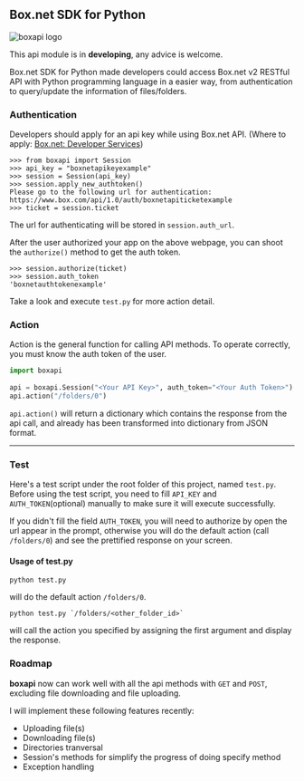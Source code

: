 ## Box.net SDK for Python ##


![boxapi logo](http://dl.dropbox.com/u/2587385/images/boxapi/boxapi_logo_750.png "Title")


This api module is in **developing**, any advice is welcome.

Box.net SDK for Python made developers could access Box.net v2 RESTful API with Python programming language in a easier way, from authentication to query/update the information of files/folders.


### Authentication

Developers should apply for an api key while using Box.net API. (Where to apply: [Box.net: Developer Services](https://www.box.com/developers/services))

	>>> from boxapi import Session
	>>> api_key = "boxnetapikeyexample"
	>>> session = Session(api_key)
	>>> session.apply_new_authtoken()
	Please go to the following url for authentication: https://www.box.com/api/1.0/auth/boxnetapiticketexample
	>>> ticket = session.ticket 
	
The url for authenticating will be stored in `session.auth_url`.

After the user authorized your app on the above webpage, you can shoot the `authorize()` method to get the auth token.

	>>> session.authorize(ticket)
	>>> session.auth_token
	'boxnetauthtokenexample'

Take a look and execute `test.py` for more action detail.

### Action

Action is the general function for calling API methods. To operate correctly, you must know the auth token of the user.

```python
import boxapi
	
api = boxapi.Session("<Your API Key>", auth_token="<Your Auth Token>")
api.action("/folders/0")
```
	
`api.action()` will return a dictionary which contains the response from the api call, and already has been transformed into dictionary from JSON format.

---

### Test
Here's a test script under the root folder of this project, named `test.py`. Before using the test script, you need to fill `API_KEY` and `AUTH_TOKEN`(optional) manually to make sure it will execute successfully.

If you didn't fill the field `AUTH_TOKEN`, you will need to authorize by open the url appear in the prompt, otherwise you will do the default action (call `/folders/0`) and see the prettified response on your screen.

#### Usage of test.py

	python test.py

will do the default action `/folders/0`.

	python test.py `/folders/<other_folder_id>`
	
will call the action you specified by assigning the first argument and display the response.


### Roadmap

**boxapi** now can work well with all the api methods with `GET` and `POST`, excluding file downloading and file uploading.

I will implement these following features recently:

* Uploading file(s)
* Downloading file(s)
* Directories tranversal
* Session's methods for simplify the progress of doing specify method
* Exception handling
